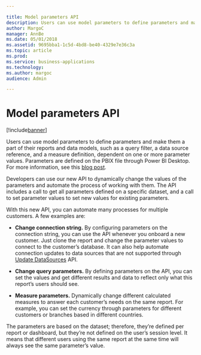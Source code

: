 ```yaml
---

title: Model parameters API
description: Users can use model parameters to define parameters and make them a part of their reports and data models, such as a query filter, a data source reference, and a measure definition, dependent on one or more parameter values.
author: MargoC
manager: AnnBe
ms.date: 05/01/2018
ms.assetid: 9695bba1-1c5d-4bd8-be40-4329e7e36c3a
ms.topic: article
ms.prod: 
ms.service: business-applications
ms.technology: 
ms.author: margoc
audience: Admin

---
```

#  Model parameters API




[!include[banner](../../../includes/banner.md)]

Users can use model parameters to define parameters and make them a part of
their reports and data models, such as a query filter, a data source reference,
and a measure definition, dependent on one or more parameter values. Parameters
are defined on the PBIX file through Power BI Desktop. For more information, see
this [blog
post](https://powerbi.microsoft.com/en-us/blog/deep-dive-into-query-parameters-and-power-bi-templates/).

Developers can use our new API to dynamically change the values of the
parameters and automate the process of working with them. The API includes a
call to get all parameters defined on a specific dataset, and a call to set
parameter values to set new values for existing parameters.

With this new API, you can automate many processes for multiple customers. A few
examples are:

-   **Change connection string.** By configuring parameters on the connection
    string, you can use the API whenever you onboard a new customer. Just clone
    the report and change the parameter values to connect to the customer’s
    database. It can also help automate connection updates to data sources that
    are not supported through [Update
    DataSources](https://msdn.microsoft.com/en-us/library/mt814715.aspx) API.

-   **Change query parameters.** By defining parameters on the API, you can set
    the values and get different results and data to reflect only what this
    report’s users should see.

-   **Measure parameters.** Dynamically change different calculated measures to
    answer each customer’s needs on the same report. For example, you can set
    the currency through parameters for different customers or branches based in
    different countries.

The parameters are based on the dataset; therefore, they’re defined per report
or dashboard, but they’re not defined on the user’s session level. It means that
different users using the same report at the same time will always see the same
parameter’s value.
